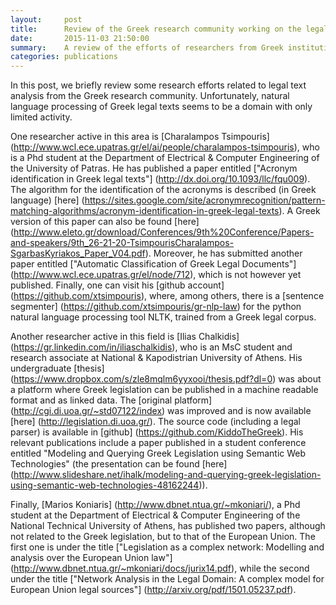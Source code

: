 ```yaml
---
layout:     post
title:      Review of the Greek research community working on the legal tech field
date:       2015-11-03 21:50:00
summary:    A review of the efforts of researchers from Greek institutions related to the analysis of Greek law texts
categories: publications
---
```


In this post, we briefly review some research efforts related to legal text analysis from the Greek research community. Unfortunately, natural language processing of Greek legal texts seems to be a domain with only limited activity.

One researcher active in this area is [Charalampos Tsimpouris] (http://www.wcl.ece.upatras.gr/el/ai/people/charalampos-tsimpouris), who is a Phd student at the Department of Electrical & Computer Engineering of the University of Patras. He has published a paper entitled ["Acronym identification in Greek legal texts"] (http://dx.doi.org/10.1093/llc/fqu009). The algorithm for the identification of the acronyms is described (in Greek language) [here] (https://sites.google.com/site/acronymrecognition/pattern-matching-algorithms/acronym-identification-in-greek-legal-texts). A Greek version of this paper can also be found [here] (http://www.eleto.gr/download/Conferences/9th%20Conference/Papers-and-speakers/9th_26-21-20-TsimpourisCharalampos-SgarbasKyriakos_Paper_V04.pdf). Moreover, he has submitted another paper entitled ["Automatic Classification of Greek Legal Documents"] (http://www.wcl.ece.upatras.gr/el/node/712), which is not however yet published. Finally, one can visit his [github account] (https://github.com/xtsimpouris), where, among others, there is a [sentence segmenter] (https://github.com/xtsimpouris/gr-nlp-law) for the python natural language processing tool NLTK, trained from a Greek legal corpus.

Another researcher active in this field is [Ilias Chalkidis] (https://gr.linkedin.com/in/iliaschalkidis), who is an MsC student and research associate at National & Kapodistrian University of Athens. His undergraduate [thesis]  (https://www.dropbox.com/s/zle8mqlm6yyxooi/thesis.pdf?dl=0) was about a platform where Greek legislation can be published in a machine readable format and as linked data. The [original platform] (http://cgi.di.uoa.gr/~std07122/index) was improved and is now available [here] (http://legislation.di.uoa.gr/). The source code (including a legal parser) is available in [github] (https://github.com/KiddoTheGreek). His relevant publications include a paper published in a student conference entitled "Modeling and Querying Greek Legislation using Semantic Web Technologies" (the presentation can be found [here] (http://www.slideshare.net/ihalk/modeling-and-querying-greek-legislation-using-semantic-web-technologies-48162244)).


Finally, [Marios Koniaris] (http://www.dbnet.ntua.gr/~mkoniari/), a Phd student at the Department of Electrical & Computer Engineering of the National Technical University of Athens, has published two papers, although not related to the Greek legislation, but to that of the European Union. The first one is under the title ["Legislation as a complex network: Modelling and analysis over the European Union law"] (http://www.dbnet.ntua.gr/~mkoniari/docs/jurix14.pdf), while the second under the title ["Network Analysis in the Legal Domain: A complex model for European Union legal sources"] (http://arxiv.org/pdf/1501.05237.pdf).







